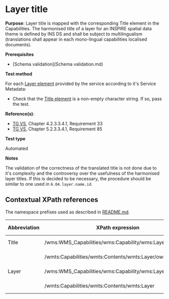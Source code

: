 # Layer title

**Purpose**: Layer title is mapped with the corresponding Title element in the Capabilities. The harmonised title of a layer for an INSPIRE spatial data theme is defined by INS DS and shall be subject to multilingualism (translations shall appear in each mono-lingual capabilities localised documents).

**Prerequisites**

* [Schema validation](Schema validation.md)

**Test method**

For each [Layer element](#Layer) provided by the service according to it's Service Metadata:

* Check that the [Title element](#Title) is a non-empty character string. If so, pass the test.

**Reference(s)**:

* [TG VS](../README.md#ref_TG_VS), Chapter 4.2.3.3.4.1, Requirement 33
* [TG VS](../README.md#ref_TG_VS), Chapter 5.2.3.3.4.1, Requirement 85

**Test type**

Automated

**Notes**

The validation of the correctness of the translated title is not done due to it's complexity and the controversy over the usefulness of the harmonised layer titles. If this is decided to be necessary, the procedure should be similar to one used in `A.04.layer.name.id`.

## Contextual XPath references

The namespace prefixes used as described in [README.md](README.md#namespaces).

Abbreviation                                     |  XPath expression												|  Parameter  value
------------------------------------------------ | ---------------------------------------------------------------	| ---------------------------------------------------------------
Title <a name="Title"></a> | /wms:WMS_Capabilities/wms:Capability/wms:Layer/wms:Title | ISO 19128
						   | /wmts:Capabilities/wmts:Contents/wmts:Layer/ows:Title  | WMTS 1.0.0
Layer <a name="Layer"></a> | /wms:WMS_Capabilities/wms:Capability/wms:Layer | ISO 19128
						   | /wmts:Capabilities/wmts:Contents/wmts:Layer | WMTS 1.0.0

